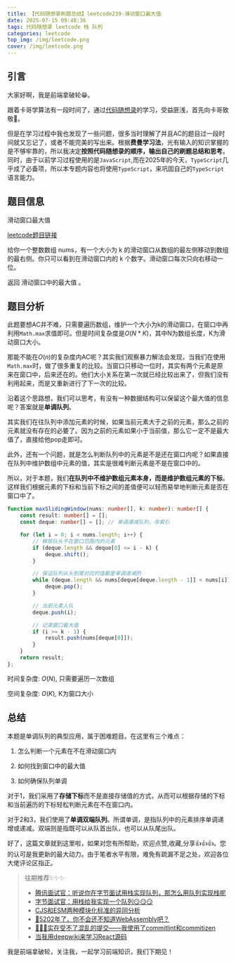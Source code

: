 ```yaml
---
title: 【代码随想录刷题总结】leetcode239-滑动窗口最大值
date: 2025-07-15 09:48:36
tags: 代码随想录 leetcode 栈 队列
categories: leetcode
top_img: /img/leetcode.png
cover: /img/leetcode.png
---
```


## 引言

大家好啊，我是前端拿破轮😁。

跟着卡哥学算法有一段时间了，通过[代码随想录](https://programmercarl.com/)的学习，受益匪浅，首先向卡哥致敬🫡。

但是在学习过程中我也发现了一些问题，很多当时理解了并且AC的题目过一段时间就又忘记了，或者不能完美的写出来。根据**费曼学习法**，光有输入的知识掌握的是不够牢靠的，所以我决定**按照代码随想录的顺序，输出自己的刷题总结和思考**。同时，由于以前学习过程使用的是`JavaScript`,而在2025年的今天，`TypeScript`几乎成了必备项，所以本专题内容也将使用`TypeScript`，来巩固自己的`TypeScript`语言能力。

## 题目信息

滑动窗口最大值

[leetcode题目链接](https://leetcode.cn/problems/sliding-window-maximum/description/)

给你一个整数数组 nums，有一个大小为 k 的滑动窗口从数组的最左侧移动到数组的最右侧。你只可以看到在滑动窗口内的 k 个数字。滑动窗口每次只向右移动一位。

返回 滑动窗口中的最大值 。

## 题目分析

此题要想AC并不难，只需要遍历数组，维护一个大小为k的滑动窗口，在窗口中再利用`Math.max`求值即可。但是时间复杂度是$O(N*K)$，其中N为数组长度，K为滑动窗口大小。

那能不能在$O(n)$的复杂度内AC呢？其实我们观察暴力解法会发现，当我们在使用`Math.max`时，做了很多重复的比较。当窗口只移动一位时，其实有两个元素是原来在窗口中，后来还在的。他们大小关系在第一次就已经比较出来了，但我们没有利用起来，而是又重新进行了下一次的比较。

沿着这个思路想，我们可以思考，有没有一种数据结构可以保留这个最大值的信息呢？答案就是**单调队列**。

其实我们在往队列中添加元素的时候，如果当前元素大于之前的元素，那么之前的元素就没有存在的必要了。因为之前的元素如果小于当前值，那么它一定不是最大值了，直接给他pop走即可。

此外，还有一个问题，就是怎么判断队列中的元素是不是还在窗口内呢？如果直接在队列中维护数组中元素的值，其实是很难判断元素是不是在窗口中的。

所以，对于本题，我们**在队列中不维护数组元素本身，而是维护数组元素的下标**。这样我们根据元素的下标和当前下标之间的差值便可以轻而易举地判断元素是否在窗口中了。

```ts
function maxSlidingWindow(nums: number[], k: number): number[] {
    const result: number[] = [];
    const deque: number[] = []; // 单调递减队列，存索引 

    for (let i = 0; i < nums.length; i++) {
        // 移除队头不在窗口范围内的元素
        if (deque.length && deque[0] <= i - k) {
            deque.shift();
        }

        // 保证队列从头到尾对应的值都是单调递减的
        while (deque.length && nums[deque[deque.length - 1]] < nums[i]) {
            deque.pop();
        }

        // 当前元素入队
        deque.push(i);

        // 记录窗口最大值
        if (i >= k - 1) {
            result.push(nums[deque[0]]);
        }
    }
    return result;
};

```

时间复杂度: $O(N)$, 只需要遍历一次数组

空间复杂度: $O(K)$, K为窗口大小

## 总结

本题是单调队列的典型应用，属于困难题目。在这里有三个难点：

1. 怎么判断一个元素在不在滑动窗口内

2. 如何找到窗口中的最大值

3. 如何确保队列单调


对于1，我们采用了**存储下标**而不是直接存储值的方式，从而可以根据存储的下标和当前遍历的下标轻松判断元素在不在窗口内。

对于2和3，我们使用了**单调双端队列**。所谓单调，是指队列中的元素排序单调递增或递减。双端则是指既可以从队首出队，也可以从队尾出队。

好了，这篇文章就到这里啦，如果对您有所帮助，欢迎点赞,收藏,分享👍👍👍。您的认可是我更新的最大动力。由于笔者水平有限，难免有疏漏不足之处，欢迎各位大佬评论区指正。

> 往期推荐✨✨✨
> - [腾讯面试官：听说你在字节面试用栈实现队列，那怎么用队列实现栈呢](https://juejin.cn/post/7526646508784173083)
> - [字节面试官：用栈给我实现一个队列😏😏😏](https://juejin.cn/post/7526553055778750515)
> - [CJS和ESM两种模块化标准的异同分析](https://juejin.cn/post/7473814041867780130)
> - [🤔5202年了，你不会还不知道WebAssembly吧？](https://juejin.cn/post/7498988293209784374)
> - [🚀🚀🚀实在受不了混乱的提交——我使用了commitlint和commitizen](https://juejin.cn/post/7508919522905522226)
> - [当我用deepwiki来学习React源码](https://juejin.cn/post/7514876424806334504)
> 

我是前端拿破轮，关注我，一起学习前端知识，我们下期见！
